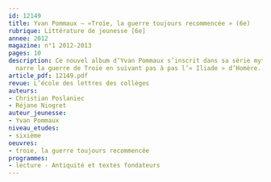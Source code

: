 ```yaml
---
id: 12149
title: Yvan Pommaux – «Troie, la guerre toujours recommencée » (6e)
rubrique: Littérature de jeunesse [6e]
annee: 2012
magazine: n°1 2012-2013
pages: 10
description: Ce nouvel album d’Yvan Pommaux s’inscrit dans sa série mythologique et
  narre la guerre de Troie en suivant pas à pas l’« Iliade » d’Homère...
article_pdf: 12149.pdf
revue: L’école des lettres des collèges
auteurs:
- Christian Poslaniec
- Réjane Niogret
auteur_jeunesse:
- Yvan Pommaux
niveau_etudes:
- sixième
oeuvres:
- troie, la guerre toujours recommencée
programmes:
- lecture - Antiquité et textes fondateurs
---
```

